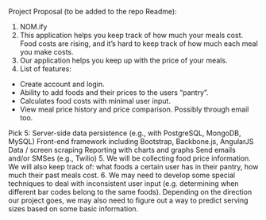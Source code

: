 Project Proposal (to be added to the repo Readme):
1. NOM.ify
2. This application helps you keep track of how much your meals cost. Food costs are rising, and it’s hard to keep track of how much each meal you make costs. 
3. Our application helps you keep up with the price of your meals.
4. List of features:
- Create account and login.
- Ability to add foods and their prices to the users “pantry”.
- Calculates food costs with minimal user input.
- View meal price history and price comparison. Possibly through email too.

Pick 5:
Server-side data persistence (e.g., with PostgreSQL, MongoDB, MySQL)
Front-end framework including Bootstrap, Backbone.js, AngularJS
Data / screen scraping
Reporting with charts and graphs
Send emails and/or SMSes (e.g., Twilio)
5. We will be collecting food price information. We will also keep track of: what foods a certain user has in their pantry, how much their past meals cost.	
6. We may need to develop some special techniques to deal with inconsistent user input (e.g. determining when different bar codes belong to the same foods). Depending on the direction our project goes, we may also need to figure out a way to predict serving sizes based on some basic information. 
